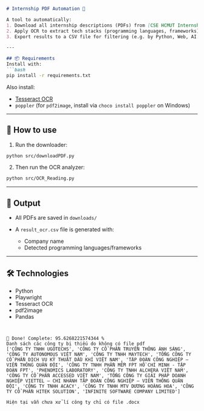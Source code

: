 ````markdown
# Internship PDF Automation 🔧

A tool to automatically:
1. Download all internship descriptions (PDFs) from [CSE HCMUT Internship Portal](https://internship.cse.hcmut.edu.vn).
2. Apply OCR to extract tech stacks (programming languages, frameworks).
3. Export results to a CSV file for filtering (e.g. by Python, Web, AI...).

---

## 📦 Requirements
Install with:
```bash
pip install -r requirements.txt
````

Also install:

* [Tesseract OCR](https://github.com/tesseract-ocr/tesseract)
* `poppler` (for `pdf2image`, install via `choco install poppler` on Windows)

---

## 🚀 How to use

1. Run the downloader:

```bash
python src/downloadPDF.py
```

2. Then run the OCR analyzer:

```bash
python src/OCR_Reading.py
```

---

## 📂 Output

* All PDFs are saved in `downloads/`
* A `result_ocr.csv` file is generated with:

  * Company name
  * Detected programming languages/frameworks

---

## 🛠 Technologies

* Python
* Playwright
* Tesseract OCR
* pdf2image
* Pandas

````


🎉 Done! Complete: 95.6268221574344 %
Danh sách các công ty bị thiếu do không có file pdf
['CÔNG TY TNHH UGOTECHS', 'CÔNG TY CỔ PHẦN TRUYỀN THÔNG ÁNH SÁNG', 'CÔNG TY AUTONOMOUS VIỆT NAM', 'CÔNG TY TNHH MAYTECH', 'TỔNG CÔNG TY CỔ PHẦN DỊCH VỤ KỸ THUẬT DẦU KHÍ VIỆT NAM', 'TẬP ĐOÀN CÔNG NGHIỆP – VIỄN THÔNG QUÂN ĐỘI', 'CÔNG TY TNHH PHẦN MỀM FPT HỒ CHÍ MINH - TẬP ĐOÀN FPT', 'PHENOMICS LABORATORY', 'CÔNG TY TNHH ALCHERA VIỆT NAM', 'CÔNG TY CỔ PHẦN ACCESSED VIỆT NAM', 'TỔNG CÔNG TY GIẢI PHÁP DOANH NGHIỆP VIETTEL – CHI NHÁNH TẬP ĐOÀN CÔNG NGHIỆP – VIỄN THÔNG QUÂN ĐỘI', 'CÔNG TY TNHH ACACY', 'CÔNG TY TNHH MTV DƯƠNG HOÀNG HOA', 'CÔNG TY CỔ PHẦN HITEK SOLUTION', 'INFINITE SOFTWARE COMPANY LIMITED']

Hiện tại vẫn chưa xử lí công ty chỉ có file .docx